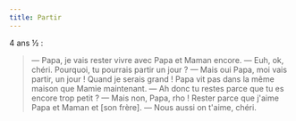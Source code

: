 ```yaml
---
title: Partir
---
```


4 ans ½ :

> — Papa, je vais rester vivre avec Papa et Maman encore.
> — Euh, ok, chéri. Pourquoi, tu pourrais partir un jour ?
> — Mais oui Papa, moi vais partir, un jour ! Quand je serais grand ! Papa vit pas dans la même maison que Mamie maintenant.
> — Ah donc tu restes parce que tu es encore trop petit ?
> — Mais non, Papa, rho ! Rester parce que j'aime Papa et Maman et [son frère].
> — Nous aussi on t'aime, chéri.

